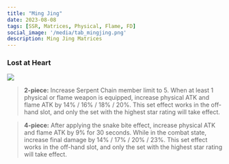```yaml
---
title: "Ming Jing"
date: 2023-08-08
tags: [SSR, Matrices, Physical, Flame, FD]
social_image: '/media/tab_mingjing.png'
description: Ming Jing Matrices
---
```

### Lost at Heart

![](https://telegra.ph/file/dfd7e5fc726572ba14b56.png)

> **2-piece:** Increase Serpent Chain member limit to 5. When at least 1 physical or flame weapon is equipped, increase physical ATK and flame ATK by 14% / 16% / 18% / 20%. This set effect works in the off-hand slot, and only the set with the highest star rating will take effect.

> **4-piece:** After applying the snake bite effect, increase physical ATK and flame ATK by 9% for 30 seconds. While in the combat state, increase final damage by 14% / 17% / 20% / 23%. This set effect works in the off-hand slot, and only the set with the highest star rating will take effect.